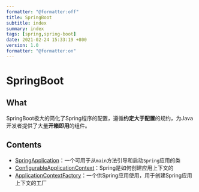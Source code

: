 ```yaml
---
formatter: "@formatter:off"
title: SpringBoot 
subtitle: index 
summary: index 
tags: [spring,spring-boot] 
date: 2021-02-24 15:33:19 +800 
version: 1.0
formatter: "@formatter:on"
---
```


# SpringBoot

## What

SpringBoot极大的简化了Spring程序的配置，遵循**约定大于配置**的规约，为Java开发者提供了大量**开箱即用**的组件。



## Contents

* [SpringApplication](spring-application.md)：一个可用于从`main`方法引导和启动`Spring`应用的类
* [ConfigurableApplicationContext](spring-application-context.md)：Spring是如何创建应用上下文的
* [ApplicationContextFactory](application-context-factory)：一个供Spring应用使用，用于创建Spring应用上下文的工厂

